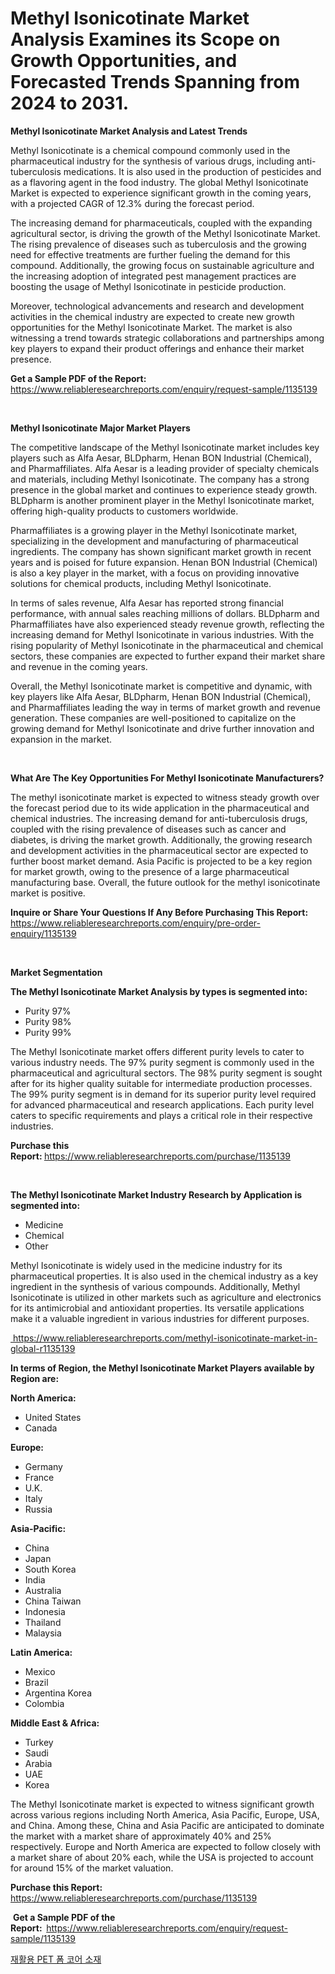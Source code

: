 <p><h1>Methyl Isonicotinate Market Analysis Examines its Scope on Growth Opportunities, and Forecasted Trends Spanning from 2024 to 2031.</h1></p><p><strong>Methyl Isonicotinate Market Analysis and Latest Trends</strong></p>
<p><p>Methyl Isonicotinate is a chemical compound commonly used in the pharmaceutical industry for the synthesis of various drugs, including anti-tuberculosis medications. It is also used in the production of pesticides and as a flavoring agent in the food industry. The global Methyl Isonicotinate Market is expected to experience significant growth in the coming years, with a projected CAGR of 12.3% during the forecast period.</p><p>The increasing demand for pharmaceuticals, coupled with the expanding agricultural sector, is driving the growth of the Methyl Isonicotinate Market. The rising prevalence of diseases such as tuberculosis and the growing need for effective treatments are further fueling the demand for this compound. Additionally, the growing focus on sustainable agriculture and the increasing adoption of integrated pest management practices are boosting the usage of Methyl Isonicotinate in pesticide production.</p><p>Moreover, technological advancements and research and development activities in the chemical industry are expected to create new growth opportunities for the Methyl Isonicotinate Market. The market is also witnessing a trend towards strategic collaborations and partnerships among key players to expand their product offerings and enhance their market presence.</p></p>
<p><strong>Get a Sample PDF of the Report:&nbsp;</strong> <a href="https://www.reliableresearchreports.com/enquiry/request-sample/1135139">https://www.reliableresearchreports.com/enquiry/request-sample/1135139</a></p>
<p>&nbsp;</p>
<p><strong>Methyl Isonicotinate Major Market Players</strong></p>
<p><p>The competitive landscape of the Methyl Isonicotinate market includes key players such as Alfa Aesar, BLDpharm, Henan BON Industrial (Chemical), and Pharmaffiliates. Alfa Aesar is a leading provider of specialty chemicals and materials, including Methyl Isonicotinate. The company has a strong presence in the global market and continues to experience steady growth. BLDpharm is another prominent player in the Methyl Isonicotinate market, offering high-quality products to customers worldwide.</p><p>Pharmaffiliates is a growing player in the Methyl Isonicotinate market, specializing in the development and manufacturing of pharmaceutical ingredients. The company has shown significant market growth in recent years and is poised for future expansion. Henan BON Industrial (Chemical) is also a key player in the market, with a focus on providing innovative solutions for chemical products, including Methyl Isonicotinate.</p><p>In terms of sales revenue, Alfa Aesar has reported strong financial performance, with annual sales reaching millions of dollars. BLDpharm and Pharmaffiliates have also experienced steady revenue growth, reflecting the increasing demand for Methyl Isonicotinate in various industries. With the rising popularity of Methyl Isonicotinate in the pharmaceutical and chemical sectors, these companies are expected to further expand their market share and revenue in the coming years.</p><p>Overall, the Methyl Isonicotinate market is competitive and dynamic, with key players like Alfa Aesar, BLDpharm, Henan BON Industrial (Chemical), and Pharmaffiliates leading the way in terms of market growth and revenue generation. These companies are well-positioned to capitalize on the growing demand for Methyl Isonicotinate and drive further innovation and expansion in the market.</p></p>
<p>&nbsp;</p>
<p><strong>What Are The Key Opportunities For Methyl Isonicotinate Manufacturers?</strong></p>
<p><p>The methyl isonicotinate market is expected to witness steady growth over the forecast period due to its wide application in the pharmaceutical and chemical industries. The increasing demand for anti-tuberculosis drugs, coupled with the rising prevalence of diseases such as cancer and diabetes, is driving the market growth. Additionally, the growing research and development activities in the pharmaceutical sector are expected to further boost market demand. Asia Pacific is projected to be a key region for market growth, owing to the presence of a large pharmaceutical manufacturing base. Overall, the future outlook for the methyl isonicotinate market is positive.</p></p>
<p><strong>Inquire or Share Your Questions If Any Before Purchasing This Report:</strong> <a href="https://www.reliableresearchreports.com/enquiry/pre-order-enquiry/1135139">https://www.reliableresearchreports.com/enquiry/pre-order-enquiry/1135139</a></p>
<p>&nbsp;</p>
<p><strong>Market Segmentation</strong></p>
<p><strong>The Methyl Isonicotinate Market Analysis by types is segmented into:</strong></p>
<p><ul><li>Purity 97%</li><li>Purity 98%</li><li>Purity 99%</li></ul></p>
<p><p>The Methyl Isonicotinate market offers different purity levels to cater to various industry needs. The 97% purity segment is commonly used in the pharmaceutical and agricultural sectors. The 98% purity segment is sought after for its higher quality suitable for intermediate production processes. The 99% purity segment is in demand for its superior purity level required for advanced pharmaceutical and research applications. Each purity level caters to specific requirements and plays a critical role in their respective industries.</p></p>
<p><strong>Purchase this Report:&nbsp;</strong><a href="https://www.reliableresearchreports.com/purchase/1135139">https://www.reliableresearchreports.com/purchase/1135139</a></p>
<p>&nbsp;</p>
<p><strong>The Methyl Isonicotinate Market Industry Research by Application is segmented into:</strong></p>
<p><ul><li>Medicine</li><li>Chemical</li><li>Other</li></ul></p>
<p><p>Methyl Isonicotinate is widely used in the medicine industry for its pharmaceutical properties. It is also used in the chemical industry as a key ingredient in the synthesis of various compounds. Additionally, Methyl Isonicotinate is utilized in other markets such as agriculture and electronics for its antimicrobial and antioxidant properties. Its versatile applications make it a valuable ingredient in various industries for different purposes.</p></p>
<p><a href="https://www.reliableresearchreports.com/methyl-isonicotinate-market-in-global-r1135139">&nbsp;https://www.reliableresearchreports.com/methyl-isonicotinate-market-in-global-r1135139</a></p>
<p><strong>In terms of Region, the Methyl Isonicotinate Market Players available by Region are:</strong></p>
<p>
    <p> <strong> North America: </strong>
        <ul>
            <li>United States</li>
            <li>Canada</li>
        </ul>
        </p> 
    <p> <strong> Europe: </strong>
        <ul>
            <li>Germany</li>
            <li>France</li>
            <li>U.K.</li>
            <li>Italy</li>
            <li>Russia</li>
        </ul>
        </p> 
    <p> <strong> Asia-Pacific: </strong>
        <ul>
            <li>China</li>
            <li>Japan</li>
            <li>South Korea</li>
            <li>India</li>
            <li>Australia</li>
            <li>China Taiwan</li>
            <li>Indonesia</li>
            <li>Thailand</li>
            <li>Malaysia</li>
        </ul>
        </p> 
    <p> <strong> Latin America: </strong>
        <ul>
            <li>Mexico</li>
            <li>Brazil</li>
            <li>Argentina Korea</li>
            <li>Colombia</li>
        </ul>
        </p> 
    <p> <strong> Middle East & Africa: </strong>
        <ul>
            <li>Turkey</li>
            <li>Saudi</li>
            <li>Arabia</li>
            <li>UAE</li>
            <li>Korea</li>
        </ul>
    </p>
    </p>
<p><p>The Methyl Isonicotinate market is expected to witness significant growth across various regions including North America, Asia Pacific, Europe, USA, and China. Among these, China and Asia Pacific are anticipated to dominate the market with a market share of approximately 40% and 25% respectively. Europe and North America are expected to follow closely with a market share of about 20% each, while the USA is projected to account for around 15% of the market valuation.</p></p>
<p><strong>Purchase this Report: </strong><a href="https://www.reliableresearchreports.com/purchase/1135139">https://www.reliableresearchreports.com/purchase/1135139</a></p>
<p>&nbsp;<strong>Get a Sample PDF of the Report:&nbsp;&nbsp;</strong><a href="https://www.reliableresearchreports.com/enquiry/request-sample/1135139">https://www.reliableresearchreports.com/enquiry/request-sample/1135139</a></p>
<p><strong></strong></p>
<p><p><a href="https://github.com/regina00882/Market-Research-Report-List-1/blob/main/2896291120047.md">재활용 PET 폼 코어 소재</a></p></p>